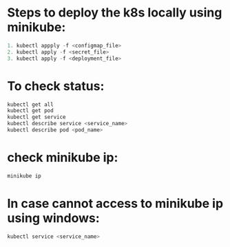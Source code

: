 # Steps to deploy the k8s locally using minikube:
```powershell
1. kubectl appply -f <configmap_file>
2. kubectl apply -f <secret_file>
3. kubectl apply -f <deployment_file>
```

# To check status:
```powershell
kubectl get all
kubectl get pod
kubectl get service
kubectl describe service <service_name>
kubectl describe pod <pod_name>
```
# check minikube ip:
```bash
minikube ip
```

# In case cannot access to minikube ip using windows:
```bash
kubectl service <service_name>
```
